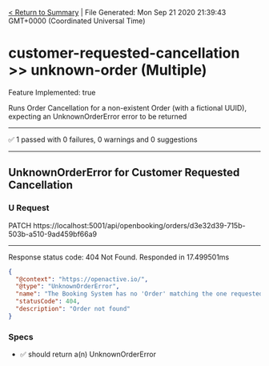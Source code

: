 [< Return to Summary](summary.md) | File Generated: Mon Sep 21 2020 21:39:43 GMT+0000 (Coordinated Universal Time)

# customer-requested-cancellation >> unknown-order (Multiple)

Feature Implemented: true

Runs Order Cancellation for a non-existent Order (with a fictional UUID), expecting an UnknownOrderError error to be returned

---

✅ 1 passed with 0 failures, 0 warnings and 0 suggestions 

---


## UnknownOrderError for Customer Requested Cancellation

### U Request
PATCH https://localhost:5001/api/openbooking/orders/d3e32d39-715b-503b-a510-9ad459bf66a9

---

Response status code: 404 Not Found. Responded in 17.499501ms
```json
{
  "@context": "https://openactive.io/",
  "@type": "UnknownOrderError",
  "name": "The Booking System has no 'Order' matching the one requested.",
  "statusCode": 404,
  "description": "Order not found"
}
```
### Specs
* ✅ should return a(n) UnknownOrderError


